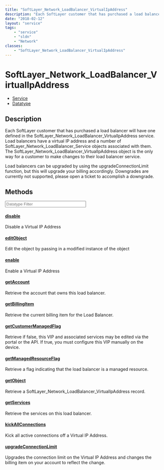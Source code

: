 ```yaml
---
title: "SoftLayer_Network_LoadBalancer_VirtualIpAddress"
description: "Each SoftLayer customer that has purchased a load balancer will have one defined in the SoftLayer_Network_LoadBalancer_V... "
date: "2018-02-12"
layout: "service"
tags:
    - "service"
    - "sldn"
    - "Network"
classes:
    - "SoftLayer_Network_LoadBalancer_VirtualIpAddress"
---
```

# SoftLayer_Network_LoadBalancer_VirtualIpAddress
<div id='service-datatype'>
    <ul id='sldn-reference-tabs'>
    <li id='service'> <a href='/reference/services/SoftLayer_Network_LoadBalancer_VirtualIpAddress' >Service</a></li>    <li id='datatype'> <a href='/reference/datatypes/SoftLayer_Network_LoadBalancer_VirtualIpAddress' >Datatype</a></li>
    </ul>
</div>

## Description
Each SoftLayer customer that has purchased a load balancer will have one defined in the SoftLayer_Network_LoadBalancer_VirtualIpAddress service.  Load balancers have a virtual IP address and a number of SoftLayer_Network_LoadBalancer_Service objects associated with them.  The SoftLayer_Network_LoadBalancer_VirtualIpAddress object is the only way for a customer to make changes to their load balancer service. 

Load balancers can be upgraded by using the upgradeConnectionLimit function, but this will upgrade your billing accordingly.  Downgrades are currently not supported, please open a ticket to accomplish a downgrade. 



        
<div id="properties" class="content service-content">

## Methods

<div class="view-filters">
    <div class="clearfix">
        <div class="search-input-box">
            <input placeholder="Datatype Filter" onkeyup="titleSearch(inputId='edit-combine', divId='method-div', elementClass='method-row')" 
                type="text" id="edit-combine" value="" size="30" maxlength="128" class="form-text">
        </div>
    </div>
</div>

#### [disable](/reference/services/SoftLayer_Network_LoadBalancer_VirtualIpAddress/disable)
Disable a Virtual IP Address

#### [editObject](/reference/services/SoftLayer_Network_LoadBalancer_VirtualIpAddress/editObject)
Edit the object by passing in a modified instance of the object

#### [enable](/reference/services/SoftLayer_Network_LoadBalancer_VirtualIpAddress/enable)
Enable a Virtual IP Address

#### [getAccount](/reference/services/SoftLayer_Network_LoadBalancer_VirtualIpAddress/getAccount)
Retrieve the account that owns this load balancer.

#### [getBillingItem](/reference/services/SoftLayer_Network_LoadBalancer_VirtualIpAddress/getBillingItem)
Retrieve the current billing item for the Load Balancer.

#### [getCustomerManagedFlag](/reference/services/SoftLayer_Network_LoadBalancer_VirtualIpAddress/getCustomerManagedFlag)
Retrieve if false, this VIP and associated services may be edited via the portal or the API. If true, you must configure this VIP manually on the device.

#### [getManagedResourceFlag](/reference/services/SoftLayer_Network_LoadBalancer_VirtualIpAddress/getManagedResourceFlag)
Retrieve a flag indicating that the load balancer is a managed resource.

#### [getObject](/reference/services/SoftLayer_Network_LoadBalancer_VirtualIpAddress/getObject)
Retrieve a SoftLayer_Network_LoadBalancer_VirtualIpAddress record.

#### [getServices](/reference/services/SoftLayer_Network_LoadBalancer_VirtualIpAddress/getServices)
Retrieve the services on this load balancer.

#### [kickAllConnections](/reference/services/SoftLayer_Network_LoadBalancer_VirtualIpAddress/kickAllConnections)
Kick all active connections off a Virtual IP Address.

#### [upgradeConnectionLimit](/reference/services/SoftLayer_Network_LoadBalancer_VirtualIpAddress/upgradeConnectionLimit)
Upgrades the connection limit on the Virtual IP Address and changes the billing item on your account to reflect the change.

</div>

